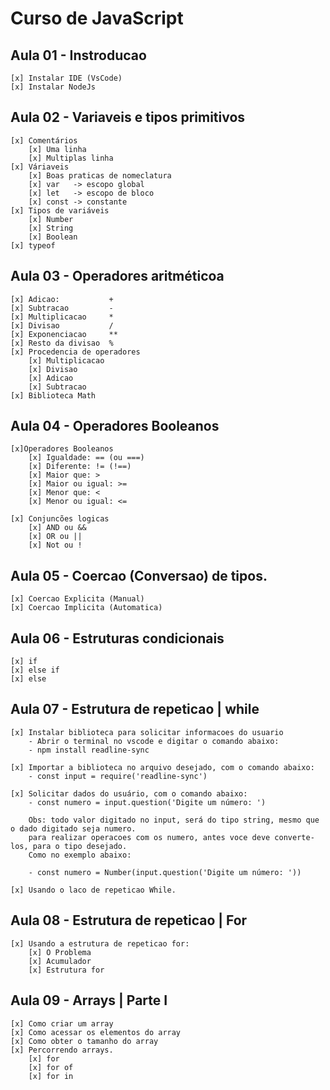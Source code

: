 # Curso de JavaScript

## Aula 01 - Instroducao
    [x] Instalar IDE (VsCode)
    [x] Instalar NodeJs

## Aula 02 - Variaveis e tipos primitivos
    [x] Comentários
        [x] Uma linha
        [x] Multiplas linha
    [x] Váriaveis
        [x] Boas praticas de nomeclatura
        [x] var   -> escopo global
        [x] let   -> escopo de bloco
        [x] const -> constante
    [x] Tipos de variáveis
        [x] Number
        [x] String
        [x] Boolean
    [x] typeof
    
## Aula 03 - Operadores aritméticoa
    [x] Adicao:           +
    [x] Subtracao         -
    [x] Multiplicacao     *
    [x] Divisao           /
    [x] Exponenciacao     **
    [x] Resto da divisao  %
    [x] Procedencia de operadores
        [x] Multiplicacao
        [x] Divisao
        [x] Adicao
        [x] Subtracao
    [x] Biblioteca Math

## Aula 04 - Operadores Booleanos
    [x]Operadores Booleanos
        [x] Igualdade: == (ou ===)
        [x] Diferente: != (!==)
        [x] Maior que: >
        [x] Maior ou igual: >=
        [x] Menor que: <
        [x] Menor ou igual: <=

    [x] Conjuncões logicas
        [x] AND ou &&
        [x] OR ou ||
        [x] Not ou !

## Aula 05 - Coercao (Conversao) de tipos.
    [x] Coercao Explicita (Manual)
    [x] Coercao Implicita (Automatica)

## Aula 06 - Estruturas condicionais
    [x] if
    [x] else if
    [x] else

## Aula 07 - Estrutura de repeticao |  while
    [x] Instalar biblioteca para solicitar informacoes do usuario
        - Abrir o terminal no vscode e digitar o comando abaixo:
        - npm install readline-sync

    [x] Importar a biblioteca no arquivo desejado, com o comando abaixo:
        - const input = require('readline-sync')

    [x] Solicitar dados do usuário, com o comando abaixo:
        - const numero = input.question('Digite um número: ')

        Obs: todo valor digitado no input, será do tipo string, mesmo que o dado digitado seja numero.
        para realizar operacoes com os numero, antes voce deve converte-los, para o tipo desejado.
        Como no exemplo abaixo:

        - const numero = Number(input.question('Digite um número: '))

    [x] Usando o laco de repeticao While.

## Aula 08 - Estrutura de repeticao |  For
    [x] Usando a estrutura de repeticao for:
        [x] O Problema
        [x] Acumulador
        [x] Estrutura for

## Aula 09 - Arrays | Parte I
    [x] Como criar um array
    [x] Como acessar os elementos do array
    [x] Como obter o tamanho do array
    [x] Percorrendo arrays.
        [x] for
        [x] for of
        [x] for in